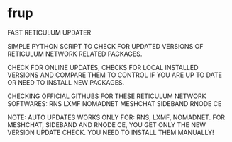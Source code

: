 # frup
FAST RETICULUM UPDATER

SIMPLE PYTHON SCRIPT TO CHECK FOR UPDATED VERSIONS OF RETICULUM NETWORK RELATED PACKAGES.

CHECK FOR ONLINE UPDATES, CHECKS FOR LOCAL INSTALLED VERSIONS AND COMPARE THEM TO CONTROL IF YOU ARE UP TO DATE OR NEED TO INSTALL NEW PACKAGES.

CHECKING OFFICIAL GITHUBS FOR THESE RETICULUM NETWORK SOFTWARES:
RNS
LXMF
NOMADNET
MESHCHAT
SIDEBAND
RNODE CE


NOTE: AUTO UPDATES WORKS ONLY FOR: RNS, LXMF, NOMADNET.
FOR MESHCHAT, SIDEBAND AND RNODE CE, YOU GET ONLY THE NEW VERSION UPDATE CHECK. YOU NEED TO INSTALL THEM MANUALLY!
